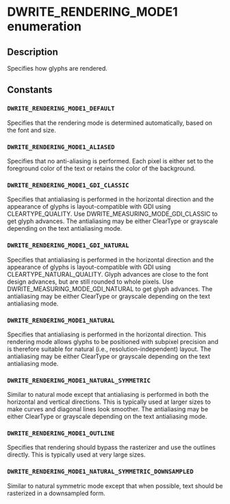# DWRITE_RENDERING_MODE1 enumeration

## Description

Specifies how glyphs are rendered.

## Constants

### `DWRITE_RENDERING_MODE1_DEFAULT`

Specifies that the rendering mode is determined automatically, based on the font and size.

### `DWRITE_RENDERING_MODE1_ALIASED`

Specifies that no anti-aliasing is performed. Each pixel is either set to the foreground color of the text or retains the color of the background.

### `DWRITE_RENDERING_MODE1_GDI_CLASSIC`

Specifies that antialiasing is performed in the horizontal direction and the appearance of glyphs is layout-compatible with GDI using CLEARTYPE_QUALITY.
Use DWRITE_MEASURING_MODE_GDI_CLASSIC to get glyph advances. The antialiasing may be either ClearType or grayscale depending on the text antialiasing mode.

### `DWRITE_RENDERING_MODE1_GDI_NATURAL`

Specifies that antialiasing is performed in the horizontal direction and the appearance of glyphs is layout-compatible with GDI using CLEARTYPE_NATURAL_QUALITY.
Glyph advances are close to the font design advances, but are still rounded to whole pixels. Use DWRITE_MEASURING_MODE_GDI_NATURAL to get glyph advances.
The antialiasing may be either ClearType or grayscale depending on the text antialiasing mode.

### `DWRITE_RENDERING_MODE1_NATURAL`

Specifies that antialiasing is performed in the horizontal direction. This rendering mode allows glyphs to be positioned with subpixel precision and
is therefore suitable for natural (i.e., resolution-independent) layout.
The antialiasing may be either ClearType or grayscale depending on the text antialiasing mode.

### `DWRITE_RENDERING_MODE1_NATURAL_SYMMETRIC`

Similar to natural mode except that antialiasing is performed in both the horizontal and vertical directions.
This is typically used at larger sizes to make curves and diagonal lines look smoother.
The antialiasing may be either ClearType or grayscale depending on the text antialiasing mode.

### `DWRITE_RENDERING_MODE1_OUTLINE`

Specifies that rendering should bypass the rasterizer and use the outlines directly. This is typically used at very large sizes.

### `DWRITE_RENDERING_MODE1_NATURAL_SYMMETRIC_DOWNSAMPLED`

Similar to natural symmetric mode except that when possible, text should be rasterized in a downsampled form.